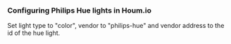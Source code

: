 ### Configuring Philips Hue lights in Houm.io

Set light type to "color", vendor to "philips-hue" and vendor address to the id of the hue light.
